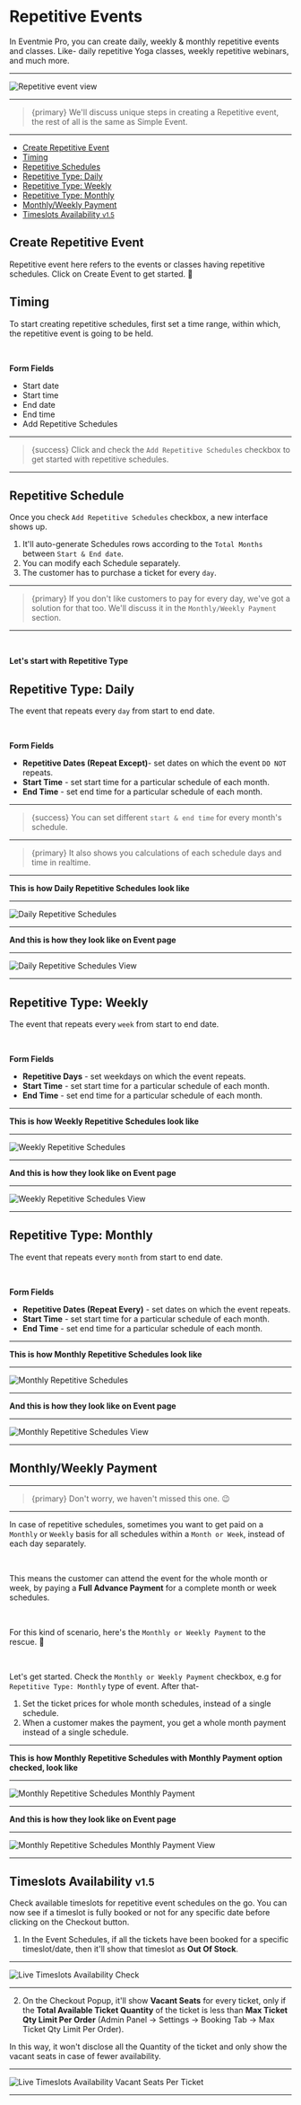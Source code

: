 # Repetitive Events

In Eventmie Pro, you can create daily, weekly & monthly repetitive events and classes. Like- daily repetitive Yoga classes, weekly repetitive webinars, and much more.

---

![Repetitive event view](/images/events-repetitive-event-view.webp "Repetitive event view")

---

>{primary} We'll discuss unique steps in creating a Repetitive event, the rest of all is the same as Simple Event.

---


- [Create Repetitive Event](#create-repetitive-event)
- [Timing](#timing)
- [Repetitive Schedules](#repetitive-schedules)
- [Repetitive Type: Daily](#repetitive-type-daily)
- [Repetitive Type: Weekly](#repetitive-type-weekly)
- [Repetitive Type: Monthly](#repetitive-type-monthly)
- [Monthly/Weekly Payment](#monthly-weekly-payment)
- [Timeslots Availability <small class="v">v1.5</small>](#timeslots-availability)


<a name="create-repetitive-event"></a>
## Create Repetitive Event

Repetitive event here refers to the events or classes having repetitive schedules. Click on <larecipe-button type="primary" size="sm" rounded>Create Event</larecipe-button> to get started. 😤


<a name="Timing"></a>
## Timing

To start creating repetitive schedules, first set a time range, within which, the repetitive event is going to be held.

<br>

**Form Fields**

- Start date
- Start time
- End date
- End time
- Add Repetitive Schedules


---

>{success} Click and check the `Add Repetitive Schedules` checkbox to get started with repetitive schedules.

---


<a name="Repetitive-Schedule"></a>
## Repetitive Schedule

Once you check `Add Repetitive Schedules` checkbox, a new interface shows up.

1. It'll auto-generate Schedules rows according to the `Total Months` between `Start & End date`.
2. You can modify each Schedule separately.
3. The customer has to purchase a ticket for every `day`.

---

>{primary} If you don't like customers to pay for every day, we've got a solution for that too. We'll discuss it in the `Monthly/Weekly Payment` section.

---

<br> 

**Let's start with Repetitive Type**


<a name="repetitive-type-daily"></a>
## Repetitive Type: Daily

The event that repeats every `day` from start to end date.

<br>

**Form Fields**

- **Repetitive Dates (Repeat Except)**- set dates on which the event `DO NOT` repeats.
- **Start Time** - set start time for a particular schedule of each month.
- **End Time** - set end time for a particular schedule of each month.

---

>{success} You can set different `start & end time` for every month's schedule.

---

>{primary} It also shows you calculations of each schedule days and time in realtime. 

---

**This is how Daily Repetitive Schedules look like**

---

![Daily Repetitive Schedules](/images/events-repetitive-daily.webp "Daily Repetitive Schedules")

---

**And this is how they look like on Event page**

---

![Daily Repetitive Schedules View](/images/events-repetitive-daily-view.webp "Daily Repetitive Schedules View")

---




<a name="repetitive-type-weekly"></a>
## Repetitive Type: Weekly

The event that repeats every `week` from start to end date.

<br>

**Form Fields**
- **Repetitive Days** - set weekdays on which the event repeats.
- **Start Time** - set start time for a particular schedule of each month.
- **End Time** - set end time for a particular schedule of each month.

---

**This is how Weekly Repetitive Schedules look like**

---

![Weekly Repetitive Schedules](/images/events-repetitive-weekly.webp "Weekly Repetitive Schedules")

---

**And this is how they look like on Event page**

---

![Weekly Repetitive Schedules View](/images/events-repetitive-weekly-view.webp "Weekly Repetitive Schedules View")

---


<a name="repetitive-type-monthly"></a>
## Repetitive Type: Monthly

The event that repeats every `month` from start to end date. 

<br>

**Form Fields**

- **Repetitive Dates (Repeat Every)** - set dates on which the event repeats.
- **Start Time** - set start time for a particular schedule of each month.
- **End Time** - set end time for a particular schedule of each month.


---

**This is how Monthly Repetitive Schedules look like**

---

![Monthly Repetitive Schedules](/images/events-repetitive-monthly.webp "Monthly Repetitive Schedules")

---

**And this is how they look like on Event page**

---

![Monthly Repetitive Schedules View](/images/events-repetitive-monthly-view.webp "Monthly Repetitive Schedules View")

---



<a name="monthly-weekly-payment"></a>
## Monthly/Weekly Payment

---

>{primary} Don't worry, we haven't missed this one. 😉

---

In case of repetitive schedules, sometimes you want to get paid on a `Monthly` or `Weekly` basis for all schedules within a `Month or Week`, instead of each day separately. 

<br>

This means the customer can attend the event for the whole month or week, by paying a **Full Advance Payment** for a complete month or week schedules. 

<br>

For this kind of scenario, here's the `Monthly or Weekly Payment` to the rescue. 🥰

<br>

Let's get started. Check the `Monthly or Weekly Payment` checkbox, e.g for `Repetitive Type: Monthly` type of event. After that-

1. Set the ticket prices for whole month schedules, instead of a single schedule.
2. When a customer makes the payment, you get a whole month payment instead of a single schedule.


---

**This is how Monthly Repetitive Schedules with Monthly Payment option checked, look like**

---

![Monthly Repetitive Schedules Monthly Payment](/images/events-repetitive-merge-schedule.webp "Monthly Repetitive Schedules  Monthly Payment")

---

**And this is how they look like on Event page**

---

![Monthly Repetitive Schedules  Monthly Payment View](/images/events-repetitive-merge-schedule-view.webp "Monthly Repetitive Schedules  Monthly Payment View")

---


<a name="create-repetitive-event"></a>
## Timeslots Availability <small class="v">v1.5</small>

Check available timeslots for repetitive event schedules on the go. You can now see if a timeslot is fully booked or not for any specific date before clicking on the Checkout button.

1. In the Event Schedules, if all the tickets have been booked for a specific timeslot/date, then it'll show that timeslot as **Out Of Stock**.

---

![Live Timeslots Availability Check](/images/repetitive-events-availability.webp "Live Timeslots Availability Check")

---

2. On the Checkout Popup, it'll show **Vacant Seats** for every ticket, only if the **Total Available Ticket Quantity** of the ticket is less than **Max Ticket Qty Limit Per Order** (Admin Panel -> Settings -> Booking Tab -> Max Ticket Qty Limit Per Order).

In this way, it won't disclose all the Quantity of the ticket and only show the vacant seats in case of fewer availability.

---

![Live Timeslots Availability Vacant Seats Per Ticket](/images/repetitive-events-vacant.webp "Live Timeslots Availability Vacant Seats Per Ticket")

---
